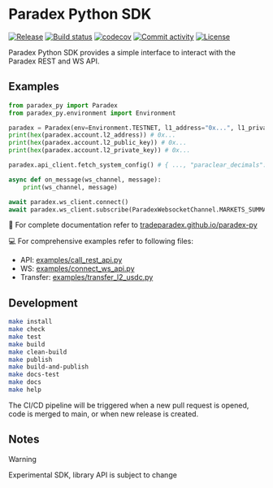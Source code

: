 # Paradex Python SDK

[![Release](https://img.shields.io/github/v/release/tradeparadex/paradex-py)](https://img.shields.io/github/v/release/tradeparadex/paradex-py)
[![Build status](https://img.shields.io/github/actions/workflow/status/tradeparadex/paradex-py/main.yml?branch=main)](https://github.com/tradeparadex/paradex-py/actions/workflows/main.yml?query=branch%3Amain)
[![codecov](https://codecov.io/gh/tradeparadex/paradex-py/branch/main/graph/badge.svg)](https://codecov.io/gh/tradeparadex/paradex-py)
[![Commit activity](https://img.shields.io/github/commit-activity/m/tradeparadex/paradex-py)](https://img.shields.io/github/commit-activity/m/tradeparadex/paradex-py)
[![License](https://img.shields.io/github/license/tradeparadex/paradex-py)](https://img.shields.io/github/license/tradeparadex/paradex-py)

Paradex Python SDK provides a simple interface to interact with the Paradex REST and WS API.

## Examples

```python
from paradex_py import Paradex
from paradex_py.environment import Environment

paradex = Paradex(env=Environment.TESTNET, l1_address="0x...", l1_private_key="0x...")
print(hex(paradex.account.l2_address)) # 0x...
print(hex(paradex.account.l2_public_key)) # 0x...
print(hex(paradex.account.l2_private_key)) # 0x...

paradex.api_client.fetch_system_config() # { ..., "paraclear_decimals": 8, ... }

async def on_message(ws_channel, message):
    print(ws_channel, message)

await paradex.ws_client.connect()
await paradex.ws_client.subscribe(ParadexWebsocketChannel.MARKETS_SUMMARY, callback=on_message)
```

📖 For complete documentation refer to [tradeparadex.github.io/paradex-py](https://tradeparadex.github.io/paradex-py/)

💻 For comprehensive examples refer to following files:

- API: [examples/call_rest_api.py](examples/call_rest_api.py)
- WS: [examples/connect_ws_api.py](examples/connect_ws_api.py)
- Transfer: [examples/transfer_l2_usdc.py](examples/transfer_l2_usdc.py)

## Development

```bash
make install
make check
make test
make build
make clean-build
make publish
make build-and-publish
make docs-test
make docs
make help
```

The CI/CD pipeline will be triggered when a new pull request is opened, code is merged to main, or when new release is created.

## Notes

> [!WARNING]
> Experimental SDK, library API is subject to change
